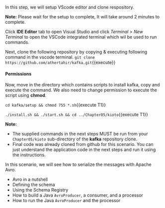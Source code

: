 In this step, we will setup VScode editor and clone respository.

**Note:** Please wait for the setup to complete, It will take around 2 minutes to complete.

Click **IDE Editor** tab to open Visual Studio and click _Terminal_ > _New Terminal_ to open the VSCode integrated terminal which wil be used to run commands.

Next, clone the following repository by copying & executing following command in the vscode terminal.
`git clone https://github.com/athertahir/kafka.git`{{execute}}

#### Permissions
Now, move in the directory which contains scripts to install kafka, copy and execute the command. We also need to change permission to execute the script using **chmod**.

`cd kafka/setup && chmod 755 *.sh`{{execute T1}} 

`./install.sh && ./start.sh && cd ../Chapter05/kioto`{{execute T1}} 

**Note:**
- The supplied commands in the next steps MUST be run from your `Chapter05/kioto` sub-directory of the **kafka** repository clone.
- Final code was already cloned from github for this scenario. You can just understand the application code in the next steps and run it using the instructions.

In this scenario, we will see how to serialize the messages with Apache Avro.

- Avro in a nutshell
- Defining the schema
- Using the Schema Registry
- How to build a Java `AvroProducer`, a consumer, and a processor
- How to run the Java `AvroProducer` and the processor